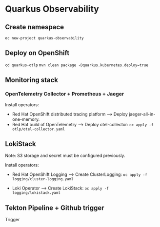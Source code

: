 
# Quarkus Observability

  
## Create namespace
`oc new-project quarkus-observability`

## Deploy on OpenShift
`cd quarkus-otlp`
`mvn clean package -Dquarkus.kubernetes.deploy=true`

  
## Monitoring stack

### OpenTelemetry Collector + Prometheus + Jaeger

Install operators:
 - Red Hat OpenShift distributed tracing platform --> Deploy jaeger-all-in-one-memory.
 - Red Hat build of OpenTelemetry --> Deploy otel-collector:
	`oc apply -f otlp/otel-collector.yaml`

## LokiStack
Note: S3 storage and secret must be configured previously.

Install operators:

 - Red Hat OpenShift Logging --> Create ClusterLogging:
	`oc apply -f logging/cluster-logging.yaml`

- Loki Operator --> Create LokiStack:
  `oc apply -f logging/lokistack.yaml`

## Tekton Pipeline + Github trigger
Trigger
